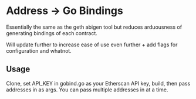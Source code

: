 # Address -> Go Bindings

 Essentially the same as the geth abigen tool but reduces arduousness of generating bindings of each contract.
 
 Will update further to increase ease of use even further + add flags for configuration and whatnot.
 
 ## Usage
 
 Clone, set API_KEY in gobind.go as your Etherscan API key, build, then pass addresses in as args.  You can pass multiple addresses in at a time.
